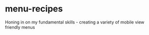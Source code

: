 # menu-recipes
 Honing in on my fundamental skills - creating a variety of mobile view friendly menus
